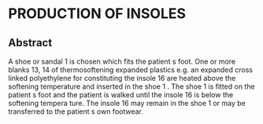 # PRODUCTION OF INSOLES

## Abstract
A shoe or sandal 1 is chosen which fits the patient s foot. One or more blanks 13, 14 of thermosoftening expanded plastics e.g. an expanded cross linked polyethylene for constituting the insole 16 are heated above the softening temperature and inserted in the shoe 1 . The shoe 1 is fitted on the patient s foot and the patient is walked until the insole 16 is below the softening tempera ture. The insole 16 may remain in the shoe 1 or may be transferred to the patient s own footwear.